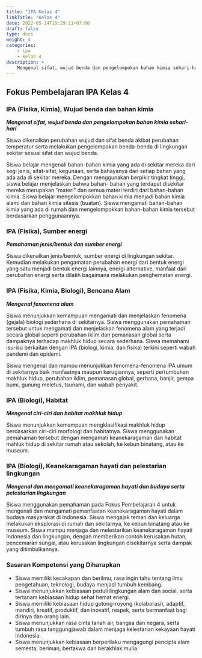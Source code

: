 ```yaml
---
title: "IPA Kelas 4"
linkTitle: "Kelas 4"
date: 2022-05-14T19:29:11+07:00
draft: false
type: docs
weight: 4
categories:
    - ipa
    - kelas 4
description: >
    Mengenal sifat, wujud benda dan pengelompokan bahan kimia sehari-hari. Pemahaman jenis/bentuk dan sumber energi. Mengenal fenomena alam. Mengenal ciri-ciri dan habitat makhluk hidup. Mengenal dan mengamati keanekaragaman hayati dan budaya serta pelestarian lingkungan.
---
```

## Fokus Pembelajaran IPA Kelas 4
### IPA (Fisika, Kimia), Wujud benda dan bahan kimia
***Mengenal sifat, wujud benda dan pengelompokan bahan kimia sehari-hari***

Siswa dikenalkan perubahan wujud dan sifat benda akibat perubahan temperatur serta melakukan pengelompokan benda-benda di lingkungan sekitar sesuai sifat dan wujud benda.

Siswa belajar mengenali bahan-bahan kimia yang ada di sekitar mereka dari segi jenis, sifat-sifat, kegunaan, serta bahayanya dari setiap bahan yang ada ada di sekitar mereka. Dengan menggunakan berpikir tingkat tinggi, siswa belajar menjelaskan bahwa bahan- bahan yang terdapat disekitar mereka merupakan “materi” dan semua materi terdiri dari bahan-bahan kimia. Siswa belajar mengelompokkan bahan kimia menjadi bahan kimia alami dan bahan kimia sitesis (buatan). Siswa mengamati bahan-bahan kimia yang ada di rumah dan mengelompokkan bahan-bahan kimia tersebut berdasarkan penggunaannya.

### IPA (Fisika), Sumber energi
***Pemahaman jenis/bentuk dan sumber energi***

Siswa dikenalkan jenis/bentuk, sumber energi di lingkungan sekitar. Kemudian melakukan pengamatan perubahan energi dari bentuk energi yang satu menjadi bentuk energi lainnya, energi alternative, manfaat dari perubahan energi serta dilatih bagaimana melakukan penghematan energi.

### IPA (Fisika, Kimia, Biologi), Bencana Alam
***Mengenal fenomena alam***

Siswa menunjukkan kemampuan mengamati dan menjelaskan fenomena (gejala) biologi sederhana di sekitarnya. Siswa menggunakan pemahaman tersebut untuk mengamati dan menjelaskan fenomena alam yang terjadi secara global seperti perubahan iklim dan pemanasan global serta dampaknya terhadap makhluk hidup secara sederhana. Siswa memahami isu-isu berkaitan dengan IPA (biologi, kimia, dan fisika) terkini seperti wabah pandemi dan epidemi.

Siswa mengenal dan mampu menunjukkan fenomena-fenomena IPA umum di sekitarnya baik manfaatnya maupun kerugiannya, seperti pertumbuhan makhluk hidup, perubahan iklim, pemanasan global, gerhana, banjir, gempa bumi, gunung meletus, tsunami, dan wabah penyakit.

### IPA (Biologi), Habitat
***Mengenal ciri-ciri dan habitat makhluk hidup***

Siswa menunjukkan kemampuan mengklasifikasi makhluk hidup berdasarkan ciri-ciri morfologi dan habitatnya. Siswa menggunakan pemahaman tersebut dengan mengamati keanekaragaman dan habitat mahluk hidup di sekitar rumah atau sekolah, ke kebun binatang, atau ke museum.

### IPA (Biologi), Keanekaragaman hayati dan pelestarian lingkungan
***Mengenal dan mengamati keanekaragaman hayati dan budaya serta pelestarian lingkungan***

Siswa menggunakan pemahaman pada Fokus Pembelajaran 4 untuk mengenali dan mengamati pemanfaatan keanekaragaman hayati dalam budaya masyarakat di Indonesia. Siswa mengajak teman dan keluarga melakukan eksplorasi di rumah dan sekitarnya, ke kebun binatang atau ke museum. Siswa mampu menjaga dan melestarikan keanekaragaman hayati Indonesia dan lingkungan, dengan memberikan contoh kerusakan hutan, pencemaran sungai, atau kerusakan lingkungan disekitarnya serta dampak yang ditimbulkannya.

### Sasaran Kompetensi yang Diharapkan
- Siswa memiliki kecakapan dan berilmu, rasa ingin tahu tentang ilmu pengetahuan, teknologi, budaya menjadi tumbuh kembang.
- Siswa menunjukkan kebiasaan peduli lingkungan alam dan social, serta tertanam kebiasaan hidup sehat hemat energi.
- Siswa memiliki kebiasaan hidup gotong-royong (kolaborasi), adaptif, mandiri, kreatif, produktif, dan inovatif, respek, serta bermanfaat bagi dirinya dan orang lain.
- Siswa menunjukkan rasa cinta tanah air, bangsa dan negara, serta tumbuh rasa tanggungjawab dalam menjaga kelestarian kekayaan hayati Indonesia.
- Siswa menunjukkan kebiasaan berperilaku mengagungi pencipta alam semesta, beriman, bertakwa dan berakhlak mulia.